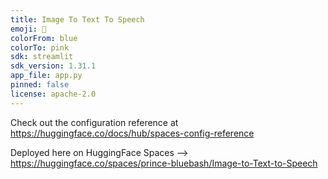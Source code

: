 ```yaml
---
title: Image To Text To Speech
emoji: 🦀
colorFrom: blue
colorTo: pink
sdk: streamlit
sdk_version: 1.31.1
app_file: app.py
pinned: false
license: apache-2.0
---
```


Check out the configuration reference at https://huggingface.co/docs/hub/spaces-config-reference


Deployed here on HuggingFace Spaces --> https://huggingface.co/spaces/prince-bluebash/Image-to-Text-to-Speech
